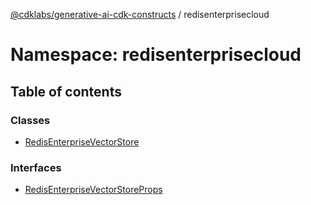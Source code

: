 [@cdklabs/generative-ai-cdk-constructs](../README.md) / redisenterprisecloud

# Namespace: redisenterprisecloud

## Table of contents

### Classes

- [RedisEnterpriseVectorStore](../classes/redisenterprisecloud.RedisEnterpriseVectorStore.md)

### Interfaces

- [RedisEnterpriseVectorStoreProps](../interfaces/redisenterprisecloud.RedisEnterpriseVectorStoreProps.md)
